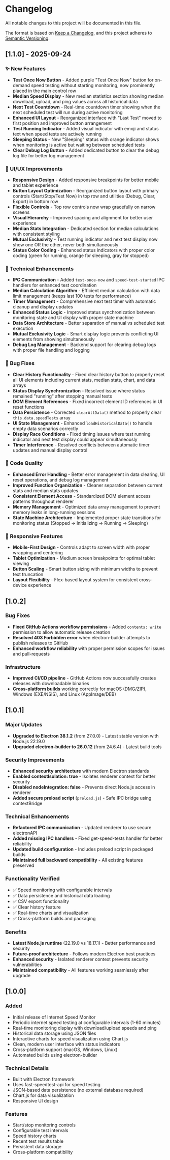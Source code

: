 # Changelog

All notable changes to this project will be documented in this file.

The format is based on [Keep a Changelog](https://keepachangelog.com/en/1.0.0/),
and this project adheres to [Semantic Versioning](https://semver.org/spec/v2.0.0.html).

## [1.1.0] - 2025-09-24

### ✨ New Features
- **Test Once Now Button** - Added purple "Test Once Now" button for on-demand speed testing without starting monitoring, now prominently placed in the main control row
- **Median Speed Display** - New median statistics section showing median download, upload, and ping values across all historical data
- **Next Test Countdown** - Real-time countdown timer showing when the next scheduled test will run during active monitoring
- **Enhanced UI Layout** - Reorganized interface with "Last Test" moved to first position and improved button arrangement
- **Test Running Indicator** - Added visual indicator with emoji and status text when speed tests are actively running
- **Sleeping Status** - New "Sleeping" status with orange indicator shows when monitoring is active but waiting between scheduled tests
- **Clear Debug Log Button** - Added dedicated button to clear the debug log file for better log management

### 🎨 UI/UX Improvements
- **Responsive Design** - Added responsive breakpoints for better mobile and tablet experience
- **Button Layout Optimization** - Reorganized button layout with primary controls (Start/Stop/Test Now) in top row and utilities (Debug, Clear, Export) in bottom row
- **Flexible Controls** - Top row controls now wrap gracefully on narrow screens
- **Visual Hierarchy** - Improved spacing and alignment for better user experience
- **Median Stats Integration** - Dedicated section for median calculations with consistent styling
- **Mutual Exclusivity** - Test running indicator and next test display now show one OR the other, never both simultaneously
- **Status Color Coding** - Enhanced status indicators with proper color coding (green for running, orange for sleeping, gray for stopped)

### 🔧 Technical Enhancements
- **IPC Communication** - Added `test-once-now` and `speed-test-started` IPC handlers for enhanced test coordination
- **Median Calculation Algorithm** - Efficient median calculation with data limit management (keeps last 100 tests for performance)
- **Timer Management** - Comprehensive next test timer with automatic cleanup and display updates
- **Enhanced Status Logic** - Improved status synchronization between monitoring state and UI display with proper state machine
- **Data Store Architecture** - Better separation of manual vs scheduled test execution
- **Mutual Exclusivity Logic** - Smart display logic prevents conflicting UI elements from showing simultaneously
- **Debug Log Management** - Backend support for clearing debug logs with proper file handling and logging

### 🐛 Bug Fixes
- **Clear History Functionality** - Fixed clear history button to properly reset all UI elements including current stats, median stats, chart, and data arrays
- **Status Display Synchronization** - Resolved issue where status remained "running" after stopping manual tests
- **DOM Element References** - Fixed incorrect element ID references in UI reset functions
- **Data Persistence** - Corrected `clearAllData()` method to properly clear `this.data.speedTests` array
- **UI State Management** - Enhanced `loadHistoricalData()` to handle empty data scenarios correctly
- **Display Race Conditions** - Fixed timing issues where test running indicator and next test display could appear simultaneously
- **Timer Interference** - Resolved conflicts between automatic timer updates and manual display control

### 🔄 Code Quality
- **Enhanced Error Handling** - Better error management in data clearing, UI reset operations, and debug log management
- **Improved Function Organization** - Cleaner separation between current stats and median stats updates
- **Consistent Element Access** - Standardized DOM element access patterns throughout renderer
- **Memory Management** - Optimized data array management to prevent memory leaks in long-running sessions
- **State Machine Architecture** - Implemented proper state transitions for monitoring status (Stopped → Initializing → Running → Sleeping)

### 📱 Responsive Features
- **Mobile-First Design** - Controls adapt to screen width with proper wrapping and centering
- **Tablet Optimization** - Medium screen breakpoints for optimal tablet viewing
- **Button Scaling** - Smart button sizing with minimum widths to prevent text truncation
- **Layout Flexibility** - Flex-based layout system for consistent cross-device experience

## [1.0.2]

### Bug Fixes
- **Fixed GitHub Actions workflow permissions** - Added `contents: write` permission to allow automatic release creation
- **Resolved 403 Forbidden error** when electron-builder attempts to publish releases to GitHub
- **Enhanced workflow reliability** with proper permission scopes for issues and pull-requests

### Infrastructure
- **Improved CI/CD pipeline** - GitHub Actions now successfully creates releases with downloadable binaries
- **Cross-platform builds** working correctly for macOS (DMG/ZIP), Windows (EXE/NSIS), and Linux (AppImage/DEB)

## [1.0.1]

### Major Updates
- **Upgraded to Electron 38.1.2** (from 27.0.0) - Latest stable version with Node.js 22.19.0
- **Upgraded electron-builder to 26.0.12** (from 24.6.4) - Latest build tools

### Security Improvements
- **Enhanced security architecture** with modern Electron standards
- **Enabled contextIsolation: true** - Isolates renderer context for better security
- **Disabled nodeIntegration: false** - Prevents direct Node.js access in renderer
- **Added secure preload script** (`preload.js`) - Safe IPC bridge using contextBridge

### Technical Enhancements
- **Refactored IPC communication** - Updated renderer to use secure electronAPI
- **Added missing IPC handlers** - Fixed get-speed-tests handler for better reliability
- **Updated build configuration** - Includes preload script in packaged builds
- **Maintained full backward compatibility** - All existing features preserved

### Functionality Verified
- ✅ Speed monitoring with configurable intervals
- ✅ Data persistence and historical data loading  
- ✅ CSV export functionality
- ✅ Clear history feature
- ✅ Real-time charts and visualization
- ✅ Cross-platform builds and packaging

### Benefits
- **Latest Node.js runtime** (22.19.0 vs 18.17.1) - Better performance and security
- **Future-proof architecture** - Follows modern Electron best practices  
- **Enhanced security** - Isolated renderer context prevents security vulnerabilities
- **Maintained compatibility** - All features working seamlessly after upgrade

## [1.0.0]

### Added
- Initial release of Internet Speed Monitor
- Periodic internet speed testing at configurable intervals (1-60 minutes)
- Real-time monitoring display with download/upload speeds and ping
- Historical data storage using JSON files
- Interactive charts for speed visualization using Chart.js
- Clean, modern user interface with status indicators
- Cross-platform support (macOS, Windows, Linux)
- Automated builds using electron-builder

### Technical Details
- Built with Electron framework
- Uses fast-speedtest-api for speed testing
- JSON-based data persistence (no external database required)
- Chart.js for data visualization
- Responsive UI design

### Features
- Start/stop monitoring controls
- Configurable test intervals
- Speed history charts
- Recent test results table
- Persistent data storage
- Cross-platform compatibility
